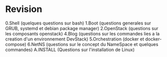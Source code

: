 # Revision

0.Shell (quelques questions sur bash)
1.Boot (questions generales sur GRUB, systemd et debian package manager)
2.OpenStack (questions sur les composants openstack)
4.Blog (questions sur les commandes lies a la creation d'un environnement DevStack) 
5.Orchestration (docker et docker-compose)
6.NetNS (questions sur le concept du NameSpace et quelques commandes)
A.INSTALL (Questions sur l'installation de Linux)
